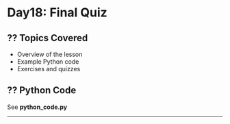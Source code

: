 # Day18: Final Quiz

## ?? Topics Covered
- Overview of the lesson
- Example Python code
- Exercises and quizzes

## ?? Python Code
See **python_code.py**

---
